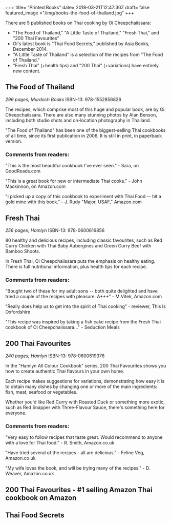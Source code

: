 +++
title= "Printed Books"
date= 2018-03-21T12:47:30Z
draft= false
featured_image ="/img/books-the-food-of-thailand.jpg"
+++

There are 5 published books on Thai cooking by Oi Cheepchaiissara:

- "The Food of Thailand," "A Little Taste of Thailand," "Fresh Thai," and "200 Thai Favourites"
- Oi's latest book is "Thai Food Secrets," published by Asia Books, December 2014.
- "A Little Taste of Thailand" is a selection of the recipes from "The Food of Thailand."
- "Fresh Thai" (+health tips) and "200 Thai" (+variations) have entirely new content.


## The Food of Thailand
*296 pages; Murdoch Books*
ISBN-13: 978-1552856826

The recipes, which comprise most of this huge and popular book, are by Oi Cheepchaiissara. There are also many stunning photos by Alan Benson, including both studio shots and on-location photography in Thailand.

"The Food of Thailand" has been one of the biggest-selling Thai cookbooks of all time, since its first publication in 2006. It is still in print, in paperback version.

### Comments from readers:

"This is the most beautiful cookbook I've ever seen." - Sara, on GoodReads.com

"This is a great book for new or intermediate Thai cooks." - John Mackinnon, on Amazon.com

"I picked up a copy of this cookbook to experiment with Thai Food -- hit a gold mine with this book." - J. Rudy "Major, USAF," Amazon.com

## Fresh Thai
*256 pages; Hamlyn*
ISBN-13: 978-0600616856

80 healthy and delicious recipes, including classic favourites, such as Red Curry Chicken with Thai Baby Aubergines and Green Curry Beef with Bamboo Shoots.

In Fresh Thai, Oi Cheepchaiissara puts the emphasis on healthy eating. There is full nutritional information, plus health tips for each recipe.

### Comments from readers:

"Bought two of these for my adult sons -- both quite delighted and have tried a couple of the recipes with pleasure. A+++" - M.Vitek, Amazon.com

"Really does help us to get into the spirit of Thai cooking" - reviewer, This Is Oxfordshire

"This recipe was inspired by taking a fish cake recipe from the Fresh Thai cookbook of Oi Cheepchaiissara..." - Seduction Meals

## 200 Thai Favourites
*240 pages; Hamlyn*
ISBN-13: 978-0600619376

In the "Hamlyn All Colour Cookbook" series, 200 Thai Favourites shows you how to create authentic Thai flavours in your own home.

Each recipe makes suggestions for variations, demonstrating how easy it is to obtain many dishes by changing one or more of the main ingredients: fish, meat, seafood or vegetables.

Whether you'd like Red Curry with Roasted Duck or something more exotic, such as Red Snapper with Three-Flavour Sauce, there's something here for everyone.

### Comments from readers:

"Very easy to follow recipes that taste great. Would recommend to anyone with a love for Thai food." - R. Smith, Amazon.co.uk

"Have tried several of the recipes - all are delicious." - Feline Veg, Amazon.co.uk

"My wife loves the book, and will be trying many of the recipes." - D. Weaver, Amazon.co.uk

## 200 Thai Favourites - #1 selling Amazon Thai cookbook on Amazon

## Thai Food Secrets
